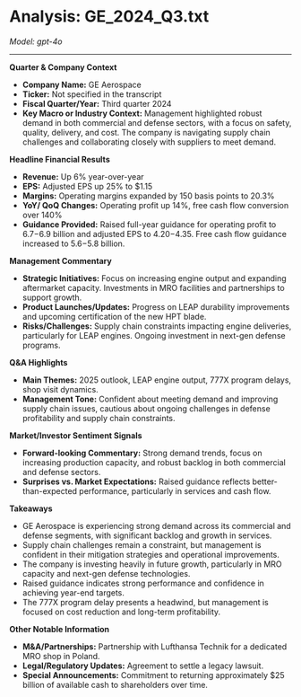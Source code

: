 # Analysis: GE_2024_Q3.txt

*Model: gpt-4o*

---

**Quarter & Company Context**

- **Company Name:** GE Aerospace
- **Ticker:** Not specified in the transcript
- **Fiscal Quarter/Year:** Third quarter 2024
- **Key Macro or Industry Context:** Management highlighted robust demand in both commercial and defense sectors, with a focus on safety, quality, delivery, and cost. The company is navigating supply chain challenges and collaborating closely with suppliers to meet demand.

**Headline Financial Results**

- **Revenue:** Up 6% year-over-year
- **EPS:** Adjusted EPS up 25% to $1.15
- **Margins:** Operating margins expanded by 150 basis points to 20.3%
- **YoY/ QoQ Changes:** Operating profit up 14%, free cash flow conversion over 140%
- **Guidance Provided:** Raised full-year guidance for operating profit to $6.7-$6.9 billion and adjusted EPS to $4.20-$4.35. Free cash flow guidance increased to $5.6-$5.8 billion.

**Management Commentary**

- **Strategic Initiatives:** Focus on increasing engine output and expanding aftermarket capacity. Investments in MRO facilities and partnerships to support growth.
- **Product Launches/Updates:** Progress on LEAP durability improvements and upcoming certification of the new HPT blade.
- **Risks/Challenges:** Supply chain constraints impacting engine deliveries, particularly for LEAP engines. Ongoing investment in next-gen defense programs.

**Q&A Highlights**

- **Main Themes:** 2025 outlook, LEAP engine output, 777X program delays, shop visit dynamics.
- **Management Tone:** Confident about meeting demand and improving supply chain issues, cautious about ongoing challenges in defense profitability and supply chain constraints.

**Market/Investor Sentiment Signals**

- **Forward-looking Commentary:** Strong demand trends, focus on increasing production capacity, and robust backlog in both commercial and defense sectors.
- **Surprises vs. Market Expectations:** Raised guidance reflects better-than-expected performance, particularly in services and cash flow.

**Takeaways**

- GE Aerospace is experiencing strong demand across its commercial and defense segments, with significant backlog and growth in services.
- Supply chain challenges remain a constraint, but management is confident in their mitigation strategies and operational improvements.
- The company is investing heavily in future growth, particularly in MRO capacity and next-gen defense technologies.
- Raised guidance indicates strong performance and confidence in achieving year-end targets.
- The 777X program delay presents a headwind, but management is focused on cost reduction and long-term profitability.

**Other Notable Information**

- **M&A/Partnerships:** Partnership with Lufthansa Technik for a dedicated MRO shop in Poland.
- **Legal/Regulatory Updates:** Agreement to settle a legacy lawsuit.
- **Special Announcements:** Commitment to returning approximately $25 billion of available cash to shareholders over time.